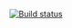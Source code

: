 [![Build status](https://ci.appveyor.com/api/projects/status/p67y5agn5ncjo834/branch/main?svg=true)](https://ci.appveyor.com/project/wsch1/pattern2/branch/main)